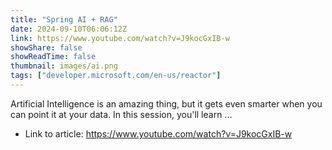 ```yaml
---
title: "Spring AI + RAG"
date: 2024-09-10T06:06:12Z
link: https://www.youtube.com/watch?v=J9kocGxIB-w
showShare: false
showReadTime: false
thumbnail: images/ai.png
tags: ["developer.microsoft.com/en-us/reactor"]
---
```

Artificial Intelligence is an amazing thing, but it gets even smarter when you can point it at your data. In this session, you'll learn ...

- Link to article: https://www.youtube.com/watch?v=J9kocGxIB-w